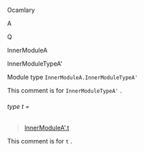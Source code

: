 Ocamlary

A

Q

InnerModuleA

InnerModuleTypeA'

Module type `InnerModuleA.InnerModuleTypeA'`

This comment is for `InnerModuleTypeA'` .

<a id="type-t"></a>

###### type t =

> [InnerModuleA'.t](Ocamlary.module-type-A.Q.InnerModuleA.InnerModuleA'.md#type-t)

This comment is for `t` .
